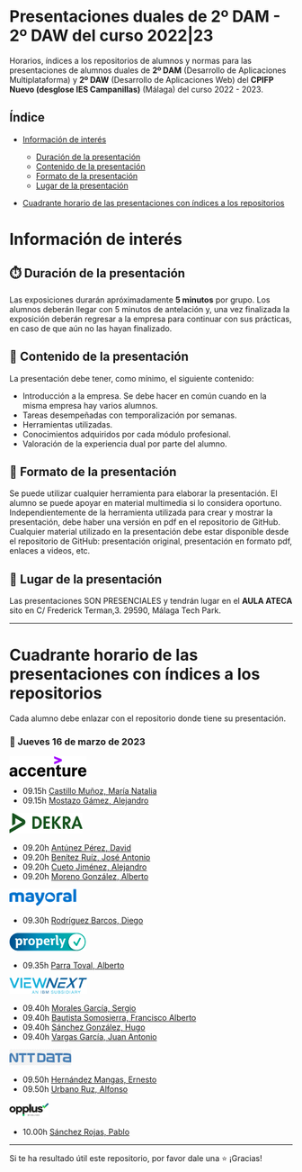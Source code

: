 # Presentaciones duales de 2º DAM - 2º DAW del curso 2022|23

Horarios, índices a los repositorios de alumnos y normas para las presentaciones de alumnos duales de **2º DAM** (Desarrollo de Aplicaciones Multiplataforma) y **2º DAW** (Desarrollo de Aplicaciones Web) del **CPIFP Nuevo (desglose IES Campanillas)** (Málaga) del curso 2022 - 2023.

## Índice
* [Información de interés](#información-de-interés)
  * [Duración de la presentación](#stopwatch-duración-de-la-presentación)
  * [Contenido de la presentación](#open_file_folder--contenido-de-la-presentación)
  * [Formato de la presentación](#bookmark_tabs-formato-de-la-presentación)
  * [Lugar de la presentación](#school-lugar-de-la-presentación)
  
* [Cuadrante horario de las presentaciones con índices a los repositorios](#cuadrante-horario-de-las-presentaciones-con-índices-a-los-repositorios)

# Información de interés

## :stopwatch: Duración de la presentación
Las exposiciones durarán apróximadamente **5 minutos** por grupo. Los alumnos deberán llegar con 5 minutos de antelación y, una vez finalizada la exposición deberán regresar a la empresa para continuar con sus prácticas, en caso de que aún no las hayan finalizado.

## :open_file_folder:  Contenido de la presentación 
La presentación debe tener, como mínimo, el siguiente contenido:

* Introducción a la empresa. Se debe hacer en común cuando en la misma empresa hay varios alumnos.
* Tareas desempeñadas con temporalización por semanas.
* Herramientas utilizadas.
* Conocimientos adquiridos por cada módulo profesional.
* Valoración de la experiencia dual por parte del alumno.

## :bookmark_tabs: Formato de la presentación
Se puede utilizar cualquier herramienta para elaborar la presentación. El alumno se puede apoyar en material multimedia si lo considera oportuno. Independientemente de la herramienta utilizada para crear y mostrar la presentación, debe haber una versión en pdf en el repositorio de GitHub. Cualquier material utilizado en la presentación debe estar disponible desde el repositorio de GitHub: presentación original, presentación en formato pdf, enlaces a videos, etc.

## :school: Lugar de la presentación
Las presentaciones SON PRESENCIALES y tendrán lugar en el **AULA ATECA** sito en C/ Frederick Terman,3. 29590, Málaga Tech Park.

<hr/>

# Cuadrante horario de las presentaciones con índices a los repositorios

Cada alumno debe enlazar con el repositorio donde tiene su presentación.

### :calendar: Jueves 16 de marzo de 2023

<img height="36px" src="imagenes/accenture.svg">

* 09.15h [Castillo Muñoz, María Natalia](https://github.com/mnataliacm/FpDual2023_2DAM.git)
* 09.15h [Mostazo Gámez, Alejandro]()

<img height="36px" src="imagenes/dekra.svg">

* 09.20h [Antúnez Pérez, David](https://github.com/DavidAntunezPerez/presentation-dual-2022-dd/tree/dual-2023-2dam)
* 09.20h [Benítez Ruíz, José Antonio](https://github.com/JoseAntonioBenitez/Presentacion-Dual-2023/blob/master/DEKRA%20DIGITAL%20DUAL%202023.pdf)
* 09.20h [Cueto Jiménez, Alejandro](https://github.com/AleCueto/Presentaci-nDual2023)
* 09.20h [Moreno González, Alberto](https://github.com/albertomorenogonzalez/Presentacion-Dual-2023)

<img height="30px" src="imagenes/mayoral.svg">

* 09.30h [Rodríguez Barcos, Diego]()

<img height="32px" src="imagenes/properly.png">

* 09.35h [Parra Toval, Alberto](https://github.com/AlbertoParraToval/Presentacion_Empresas_2022_2023)

<img height="28px" src="imagenes/viewnext.png">

* 09.40h [Morales García, Sergio](https://github.com/sergiomoralesgarcia/SergioMorales_Dual)
* 09.40h [Bautista Somosierra, Francisco Alberto]()
* 09.40h [Sánchez González, Hugo](https://github.com/hugosanchezg/presentacionDual23)
* 09.40h [Vargas García, Juan Antonio]()

<img height="28px" src="imagenes/nttdata.png">

* 09.50h [Hernández Mangas, Ernesto](https://github.com/ehm4/NTT-DATA-presentacion)
* 09.50h [Urbano Ruz, Alfonso]()

<img height="28px" src="imagenes/opplus.png">

* 10.00h [Sánchez Rojas, Pablo](https://github.com/psanroj268/Presentacion-Dual)

<hr>

Si te ha resultado útil este repositorio, por favor dale una :star: ¡Gracias!


